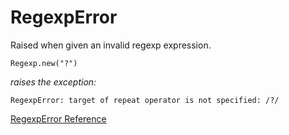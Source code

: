 # RegexpError

Raised when given an invalid regexp expression.

    Regexp.new("?")

*raises the exception:*

    RegexpError: target of repeat operator is not specified: /?/

[RegexpError Reference](https://ruby-doc.org/core-2.7.0/RegexpError.html)
